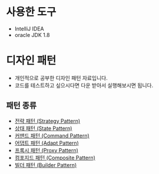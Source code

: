 # 사용한 도구
- IntelliJ IDEA 
- oracle JDK 1.8


# 디자인 패턴
- 개인적으로 공부한 디자인 패턴 자료입니다.
- 코드를 테스트하고 싶으시다면 다운 받아서 실행해보시면 됩니다.

## 패턴 종류
- [전략 패턴 (Strategy Pattern)](src/pattern/behavioral/strategy)
- [상태 패턴 (State Pattern)](src/pattern/behavioral/state)
- [커맨드 패턴 (Command Pattern)](src/pattern/behavioral/command)
- [어댑트 패턴 (Adapt Pattern)](src/pattern/structural/adapt)
- [프록시 패턴 (Proxy Pattern)](src/pattern/structural/proxy)
- [컴포지드 패턴 (Composite Pattern)](src/pattern/structural/composite)
- [빌더 패턴  (Builder Pattern)](src/pattern/creational/builder)